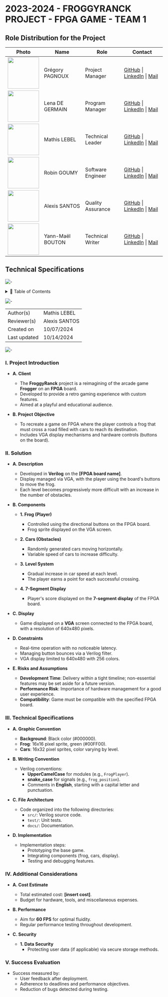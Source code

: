 # 2023-2024 - FROGGYRANCK PROJECT - FPGA GAME - TEAM 1

## Role Distribution for the Project

| Photo | Name | Role | Contact |
|---|---|---|---|
| <img src="https://ca.slack-edge.com/T07NMGKN89J-U07NG76JG21-c0a56378ea45-512" width="100" height="100">| Grégory PAGNOUX | Project Manager | [GitHub](https://github.com/Gregory-Pagnoux) \| [LinkedIn](https://www.linkedin.com/in/grégory-pagnoux-313b3a251/) \| [Mail](mailto:gregory.pagnoux@algosup.com) |
| <img src="https://ca.slack-edge.com/T019N8PRR7W-U07DQ644220-32f6fb88c2d8-192" width="100" height="100"> | Lena DE GERMAIN | Program Manager | [GitHub](https://github.com/lenadg18) \| [LinkedIn](https://www.linkedin.com/in/lena-degermain-5535a032a/) \| [Mail](mailto:lena.degermain@algosup.com) |
| <img src="https://ca.slack-edge.com/T07NMGKN89J-U07NJUJGP19-g3711fcc3b4b-512" width="100" height="100"> | Mathis LEBEL | Technical Leader | [GitHub](https://github.com/mathislebel) \| [LinkedIn](https://www.linkedin.com/in/mathis-lebel-429114293/) \| [Mail](mailto:mathis.lebel@algosup.com) |
| <img src="https://ca.slack-edge.com/T019N8PRR7W-U07EAF600RE-712036a7e97f-512" width="100" height="100"> | Robin GOUMY | Software Engineer | [GitHub](https://github.com/RobinGOUMY) \| [LinkedIn](https://www.linkedin.com/in/robin-goumy-66452832a/) \| [Mail](mailto:robin.goumy@algosup.com) |
| <img src="https://ca.slack-edge.com/T07NMGKN89J-U07NCGVBHGE-9217f9ed5380-512" width="100" height="100"> | Alexis SANTOS | Quality Assurance | [GitHub](https://github.com/Mamoru-fr) \| [LinkedIn](https://www.linkedin.com/in/alexis-santos-83481031b/) \| [Mail](mailto:alexis.santos@algosup.com) |
| <img src="https://ca.slack-edge.com/T019N8PRR7W-U07EAF5MLU8-cbf39e86ee82-512" width="100" height="100"> | Yann-Maël BOUTON | Technical Writer | [GitHub](https://github.com/devnjoyer) \| [LinkedIn]() \| [Mail](mailto:yann-mael.bouton@algosup.com) |


## Technical Specifications

![-](https://raw.githubusercontent.com/andreasbm/readme/master/assets/lines/aqua.png)

<details>
<summary>📖 Table of Contents</summary>

- [I. Project Introduction](#i-project-introduction)
  - [A. Client](#a-client)
  - [B. Project Objective](#b-project-objective)
- [II. Solution](#ii-solution)
  - [A. Description](#a-description)
  - [B. Components](#b-components)
    - [1. Frog (Player)](#1-frog-player)
    - [2. Cars (Obstacles)](#2-cars-obstacles)
    - [3. Level System](#3-level-system)
    - [4. 7-Segment Display](#4-7-segment-display)
  - [C. Display](#c-display)
  - [D. Constraints](#d-constraints)
  - [E. Risks and Assumptions](#e-risks-and-assumptions)
- [III. Technical Specifications](#iii-technical-specifications)
  - [A. Graphic Convention](#a-graphic-convention)
  - [B. Writing Convention](#b-writing-convention)
  - [C. File Architecture](#c-file-architecture)
  - [D. Implementation](#d-implementation)
- [IV. Additional Considerations](#iv-additional-considerations)
  - [A. Cost Estimate](#a-cost-estimate)
  - [B. Performance](#b-performance)
  - [C. Security](#c-security)
    - [1. Data Security](#1-data-security)
- [V. Success Evaluation](#v-success-evaluation)

</details>

![-](https://raw.githubusercontent.com/andreasbm/readme/master/assets/lines/aqua.png)

| | |
| - | - |
| Author(s) | Mathis LEBEL |
| Reviewer(s) | Alexis SANTOS |
| Created on | 10/07/2024 |
| Last updated | 10/14/2024 |

![-](https://raw.githubusercontent.com/andreasbm/readme/master/assets/lines/aqua.png)

### I. Project Introduction

- **A. Client**
  - The **FroggyRanck** project is a reimagining of the arcade game **Frogger** on an **FPGA** board.
  - Developed to provide a retro gaming experience with custom features.
  - Aimed at a playful and educational audience.

- **B. Project Objective**
  - To recreate a game on FPGA where the player controls a frog that must cross a road filled with cars to reach its destination.
  - Includes VGA display mechanisms and hardware controls (buttons on the board).

### II. Solution

- **A. Description**
  - Developed in **Verilog** on the **[FPGA board name]**.
  - Display managed via VGA, with the player using the board's buttons to move the frog.
  - Each level becomes progressively more difficult with an increase in the number of obstacles.

- **B. Components**
  - **1. Frog (Player)**
    - Controlled using the directional buttons on the FPGA board.
    - Frog sprite displayed on the VGA screen.
  
  - **2. Cars (Obstacles)**
    - Randomly generated cars moving horizontally.
    - Variable speed of cars to increase difficulty.
  
  - **3. Level System**
    - Gradual increase in car speed at each level.
    - The player earns a point for each successful crossing.
  
  - **4. 7-Segment Display**
    - Player's score displayed on the **7-segment display** of the FPGA board.

- **C. Display**
  - Game displayed on a **VGA** screen connected to the FPGA board, with a resolution of 640x480 pixels.

- **D. Constraints**
  - Real-time operation with no noticeable latency.
  - Managing button bounces via a Verilog filter.
  - VGA display limited to 640x480 with 256 colors.

- **E. Risks and Assumptions**
  - **Development Time**: Delivery within a tight timeline; non-essential features may be set aside for a future version.
  - **Performance Risk**: Importance of hardware management for a good user experience.
  - **Compatibility**: Game must be compatible with the specified FPGA board.

### III. Technical Specifications

- **A. Graphic Convention**
  - **Background**: Black color (#000000).
  - **Frog**: 16x16 pixel sprite, green (#00FF00).
  - **Cars**: 16x32 pixel sprites, color varying by level.

- **B. Writing Convention**
  - Verilog conventions:
    - **UpperCamelCase** for modules (e.g., `FrogPlayer`).
    - **snake_case** for signals (e.g., `frog_position`).
    - Comments in **English**, starting with a capital letter and punctuation.

- **C. File Architecture**
  - Code organized into the following directories:
    - `src/`: Verilog source code.
    - `test/`: Unit tests.
    - `docs/`: Documentation.

- **D. Implementation**
  - Implementation steps:
    - Prototyping the base game.
    - Integrating components (frog, cars, display).
    - Testing and debugging features.
  
### IV. Additional Considerations

- **A. Cost Estimate**
  - Total estimated cost: **[insert cost]**.
  - Budget for hardware, tools, and miscellaneous expenses.

- **B. Performance**
  - Aim for **60 FPS** for optimal fluidity.
  - Regular performance testing throughout development.

- **C. Security**
  - **1. Data Security**
    - Protecting user data (if applicable) via secure storage methods.

### V. Success Evaluation
- Success measured by:
  - User feedback after deployment.
  - Adherence to deadlines and performance objectives.
  - Reduction of bugs detected during testing.
